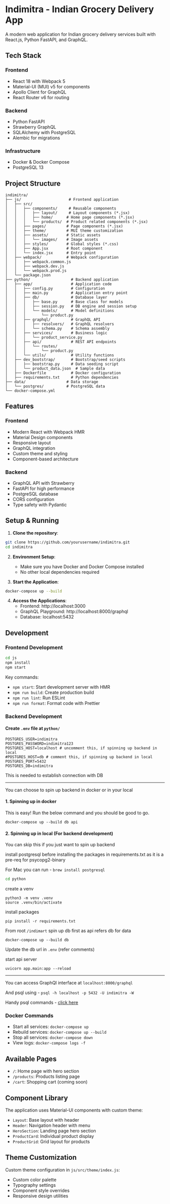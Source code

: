 # Indimitra - Indian Grocery Delivery App

A modern web application for Indian grocery delivery services built with React.js, Python FastAPI, and GraphQL.

## Tech Stack

### Frontend

- React 18 with Webpack 5
- Material-UI (MUI) v5 for components
- Apollo Client for GraphQL
- React Router v6 for routing

### Backend

- Python FastAPI
- Strawberry GraphQL
- SQLAlchemy with PostgreSQL
- Alembic for migrations

### Infrastructure

- Docker & Docker Compose
- PostgreSQL 13

## Project Structure

```
indimitra/
├── js/                     # Frontend application
│   ├── src/
│   │   ├── components/     # Reusable components
│   │   │   ├── layout/     # Layout components (*.jsx)
│   │   │   ├── home/      # Home page components (*.jsx)
│   │   │   └── products/  # Product related components (*.jsx)
│   │   ├── pages/         # Page components (*.jsx)
│   │   ├── theme/         # MUI theme customization
│   │   ├── assets/        # Static assets
│   │   │   └── images/    # Image assets
│   │   ├── styles/        # Global styles (*.css)
│   │   ├── App.jsx        # Root component
│   │   └── index.jsx      # Entry point
│   ├── webpack/           # Webpack configuration
│   │   ├── webpack.common.js
│   │   ├── webpack.dev.js
│   │   └── webpack.prod.js
│   └── package.json
├── python/                  # Backend application
│   ├── app/                 # Application code
│   │   ├── config.py        # Configuration
│   │   ├── main.py          # Application entry point
│   │   ├── db/              # Database layer
│   │   │   ├── base.py      # Base class for models
│   │   │   ├── session.py   # DB engine and session setup
│   │   │   └── models/      # Model definitions
│   │   │       └── product.py   
│   │   ├── graphql/         # GraphQL API
│   │   │   ├── resolvers/   # GraphQL resolvers
│   │   │   └── schema.py    # Schema assembly
│   │   ├── services/        # Business logic
│   │   │   └── product_service.py
│   │   ├── api/             # REST API endpoints
│   │   │   └── routes/
│   │   │       └── product.py
│   │   └── utils/           # Utility functions
│   ├── dev_bootstrap/       # Bootstrap/seed scripts
│   │   ├── bootstrap.py     # Data seeding script
│   │   └── product_data.json  # Sample data
│   ├── Dockerfile           # Docker configuration
│   ├── requirements.txt     # Python dependencies
├── data/                  # Data storage
│   └── postgres/          # PostgreSQL data
└── docker-compose.yml
```

## Features

### Frontend

- Modern React with Webpack HMR
- Material Design components
- Responsive layout
- GraphQL integration
- Custom theme and styling
- Component-based architecture

### Backend

- GraphQL API with Strawberry
- FastAPI for high performance
- PostgreSQL database
- CORS configuration
- Type safety with Pydantic

## Setup & Running

1. **Clone the repository**:

```bash
git clone https://github.com/yourusername/indimitra.git
cd indimitra
```

2. **Environment Setup**:

   - Make sure you have Docker and Docker Compose installed
   - No other local dependencies required

3. **Start the Application**:

```bash
docker-compose up --build
```

4. **Access the Applications**:
   - Frontend: http://localhost:3000
   - GraphQL Playground: http://localhost:8000/graphql
   - Database: localhost:5432

## Development

### Frontend Development

```bash
cd js
npm install
npm start
```

Key commands:

- `npm start`: Start development server with HMR
- `npm run build`: Create production build
- `npm run lint`: Run ESLint
- `npm run format`: Format code with Prettier

### Backend Development

#### Create `.env` file at `python/`

```
POSTGRES_USER=indimitra
POSTGRES_PASSWORD=indimitra123
POSTGRES_HOST=localhost # uncomment this, if spinning up backend in local
#POSTGRES_HOST=db # comment this, if spinning up backend in local
POSTGRES_PORT=5432
POSTGRES_DB=indimitra
```
This is needed to establish connection with DB

---

You can choose to spin up backend in docker or in your local

#### 1. Spinning up in docker

This is easy! Run the below command and you should be good to go.

```
docker-compose up --build db api
```

#### 2. Spinning up in local (For backend development)
You can skip this if you just want to spin up backend 

install postgresql before installing the packages in requirements.txt as it is a pre-req for psycopg2-binary

For Mac you can run - `brew install postgresql`

```bash
cd python
```
create a venv
```
python3 -m venv .venv    
source .venv/bin/activate    
```
install packages
```
pip install -r requirements.txt
```

From root `/indimart` spin up db first as api refers db for data

```
docker-compose up --build db
```

Update the db url in `.env` (refer comments)

start api server

```
uvicorn app.main:app --reload
```

----

You can access GraphQl interface at `localhost:8000/graphql` 

And psql using - `psql -h localhost -p 5432 -U indimitra -W`

Handy psql commands - [click here](https://hasura.io/blog/top-psql-commands-and-flags-you-need-to-know-postgresql)

### Docker Commands

- Start all services: `docker-compose up`
- Rebuild services: `docker-compose up --build`
- Stop all services: `docker-compose down`
- View logs: `docker-compose logs -f`

## Available Pages

- `/`: Home page with hero section
- `/products`: Products listing page
- `/cart`: Shopping cart (coming soon)

## Component Library

The application uses Material-UI components with custom theme:

- `Layout`: Base layout with header
- `Header`: Navigation header with menu
- `HeroSection`: Landing page hero section
- `ProductCard`: Individual product display
- `ProductGrid`: Grid layout for products

## Theme Customization

Custom theme configuration in `js/src/theme/index.js`:

- Custom color palette
- Typography settings
- Component style overrides
- Responsive design utilities
